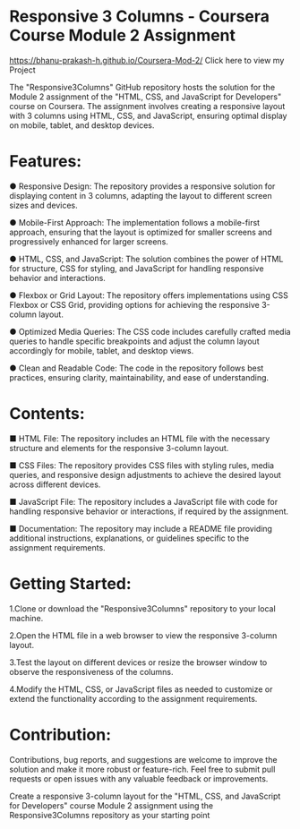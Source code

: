 # Responsive 3 Columns - Coursera Course Module 2 Assignment

https://bhanu-prakash-h.github.io/Coursera-Mod-2/ Click here to view my Project 

The "Responsive3Columns" GitHub repository hosts the solution for the Module 2 assignment of the "HTML, CSS, and JavaScript for Developers" course on Coursera. The assignment involves creating a responsive layout with 3 columns using HTML, CSS, and JavaScript, ensuring optimal display on mobile, tablet, and desktop devices.

# Features:

● Responsive Design: The repository provides a responsive solution for displaying content in 3 columns, adapting the layout to different screen sizes and devices.

● Mobile-First Approach: The implementation follows a mobile-first approach, ensuring that the layout is optimized for smaller screens and progressively enhanced for larger screens.

● HTML, CSS, and JavaScript: The solution combines the power of HTML for structure, CSS for styling, and JavaScript for handling responsive behavior and interactions.

● Flexbox or Grid Layout: The repository offers implementations using CSS Flexbox or CSS Grid, providing options for achieving the responsive 3-column layout.

● Optimized Media Queries: The CSS code includes carefully crafted media queries to handle specific breakpoints and adjust the column layout accordingly for mobile, tablet, and desktop views.

● Clean and Readable Code: The code in the repository follows best practices, ensuring clarity, maintainability, and ease of understanding.

# Contents:

■ HTML File: The repository includes an HTML file with the necessary structure and elements for the responsive 3-column layout.

■ CSS Files: The repository provides CSS files with styling rules, media queries, and responsive design adjustments to achieve the desired layout across different devices.

■ JavaScript File: The repository includes a JavaScript file with code for handling responsive behavior or interactions, if required by the assignment.

■ Documentation: The repository may include a README file providing additional instructions, explanations, or guidelines specific to the assignment requirements.

# Getting Started:

1.Clone or download the "Responsive3Columns" repository to your local machine.

2.Open the HTML file in a web browser to view the responsive 3-column layout.

3.Test the layout on different devices or resize the browser window to observe the responsiveness of the columns.

4.Modify the HTML, CSS, or JavaScript files as needed to customize or extend the functionality according to the assignment requirements.

# Contribution:

Contributions, bug reports, and suggestions are welcome to improve the solution and make it more robust or feature-rich. Feel free to submit pull requests or open issues with any valuable feedback or improvements.

Create a responsive 3-column layout for the "HTML, CSS, and JavaScript for Developers" course Module 2 assignment using the Responsive3Columns repository as your starting point
